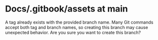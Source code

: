 # Docs/.gitbook/assets at main

A tag already exists with the provided branch name. Many Git commands accept both tag and branch names, so creating this branch may cause unexpected behavior. Are you sure you want to create this branch?
